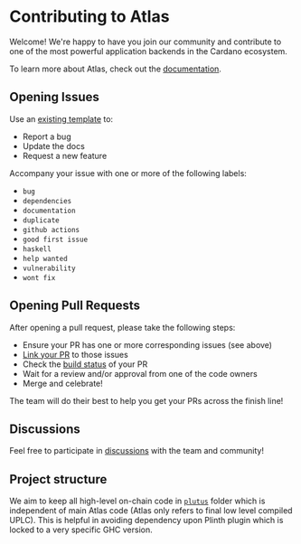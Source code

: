 # Contributing to Atlas

Welcome! We're happy to have you join our community and contribute to one of the most powerful application backends in the Cardano ecosystem.

To learn more about Atlas, check out the [documentation](https://atlas-app.io/). 

## Opening Issues

Use an [existing template](https://github.com/geniusyield/atlas/issues/new/choose) to:
- Report a bug
- Update the docs
- Request a new feature

Accompany your issue with one or more of the following labels:
- `bug`
- `dependencies`
- `documentation`
- `duplicate`
- `github actions`
- `good first issue`
- `haskell`
- `help wanted`
- `vulnerability`
- `wont fix`

## Opening Pull Requests
After opening a pull request, please take the following steps:
- Ensure your PR has one or more corresponding issues (see above)
- [Link your PR](https://docs.github.com/en/issues/tracking-your-work-with-issues/linking-a-pull-request-to-an-issue) to those issues
- Check the [build status](https://github.com/geniusyield/atlas/actions/new) of your PR
- Wait for a review and/or approval from one of the code owners
- Merge and celebrate!

The team will do their best to help you get your PRs across the finish line!

## Discussions
Feel free to participate in [discussions](https://github.com/geniusyield/atlas/discussions) with the team and community! 

## Project structure

We aim to keep all high-level on-chain code in [`plutus`](./plutus/) folder which is independent of main Atlas code (Atlas only refers to final low level compiled UPLC). This is helpful in avoiding dependency upon Plinth plugin which is locked to a very specific GHC version.